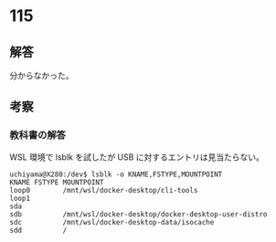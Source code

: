# 115

## 解答

分からなかった。

## 考察

### 教科書の解答

WSL 環境で lsblk を試したが USB に対するエントリは見当たらない。

```
uchiyama@X280:/dev$ lsblk -o KNAME,FSTYPE,MOUNTPOINT
KNAME FSTYPE MOUNTPOINT
loop0        /mnt/wsl/docker-desktop/cli-tools
loop1
sda
sdb          /mnt/wsl/docker-desktop/docker-desktop-user-distro
sdc          /mnt/wsl/docker-desktop-data/isocache
sdd          /
```
